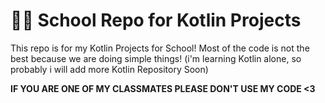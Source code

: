 # 🧑‍💻 School Repo for Kotlin Projects

This repo is for my Kotlin Projects for School!
Most of the code is not the best because we are doing simple things! (i'm learning Kotlin alone, so probably i will add more Kotlin Repository Soon)

**IF YOU ARE ONE OF MY CLASSMATES PLEASE DON'T USE MY CODE <3**
